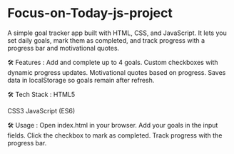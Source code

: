 # Focus-on-Today-js-project
A simple goal tracker app built with HTML, CSS, and JavaScript.
It lets you set daily goals, mark them as completed, and track progress with a progress bar and motivational quotes.

🛠 Features :
Add and complete up to 4 goals.
Custom checkboxes with dynamic progress updates.
Motivational quotes based on progress.
Saves data in localStorage so goals remain after refresh.

🛠 Tech Stack :
HTML5

CSS3
JavaScript (ES6)

🛠 Usage :
Open index.html in your browser.
Add your goals in the input fields.
Click the checkbox to mark as completed.
Track progress with the progress bar.
